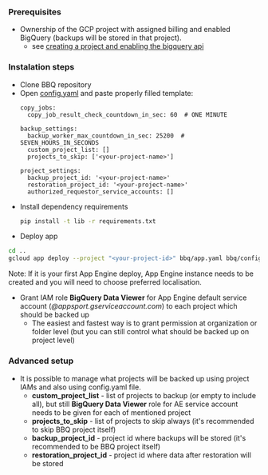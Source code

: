 ### Prerequisites
  * Ownership of the GCP project with assigned billing and enabled BigQuery (backups will be stored in that project).
    * see [creating a project and enabling the bigquery api](https://cloud.google.com/bigquery/docs/enable-transfer-service#creating_a_project_and_enabling_the_bigquery_api)

### Instalation steps
* Clone BBQ repository
* Open [config.yaml](./config/prd/config.yaml) and paste properly filled template: 
  ```
  copy_jobs:
    copy_job_result_check_countdown_in_sec: 60  # ONE MINUTE
  
  backup_settings:
    backup_worker_max_countdown_in_sec: 25200  # SEVEN_HOURS_IN_SECONDS
    custom_project_list: []
    projects_to_skip: ['<your-project-name>']
  
  project_settings:
    backup_project_id: '<your-project-name>'
    restoration_project_id: '<your-project-name>'
    authorized_requestor_service_accounts: [] 
  ```
* Install dependency requirements
  ```bash
  pip install -t lib -r requirements.txt
  ```
*  Deploy app
  ```bash
  cd ..
  gcloud app deploy --project "<your-project-id>" bbq/app.yaml bbq/config/cron.yaml bbq/config/prd/queue.yaml bbq/config/index.yaml
  ```
  
  Note: If it is your first App Engine deploy, App Engine instance needs to be created and you will need to choose preferred localisation. 
* Grant IAM role **BigQuery Data Viewer** for App Engine default service account (*<your-project-id>@appsport.gserviceaccount.com*) to each project which should be backed up
  * The easiest and fastest way is to grant permission at organization or folder level (but you can still control what should be backed up on project level)



### Advanced setup
  * It is possible to manage what projects will be backed up using project IAMs and also using config.yaml file.
      * **custom_project_list** - list of projects to backup (or empty to include all), but still **BigQuery Data Viewer** role for AE service account needs to be given for each of mentioned project
      * **projects_to_skip** - list of projects to skip always (it's recommended to skip BBQ project itself)
      * **backup_project_id** - project id where backups will be stored (it's recommended to be BBQ project itself)
      * **restoration_project_id** - project id where data after restoration will be stored
      




    
